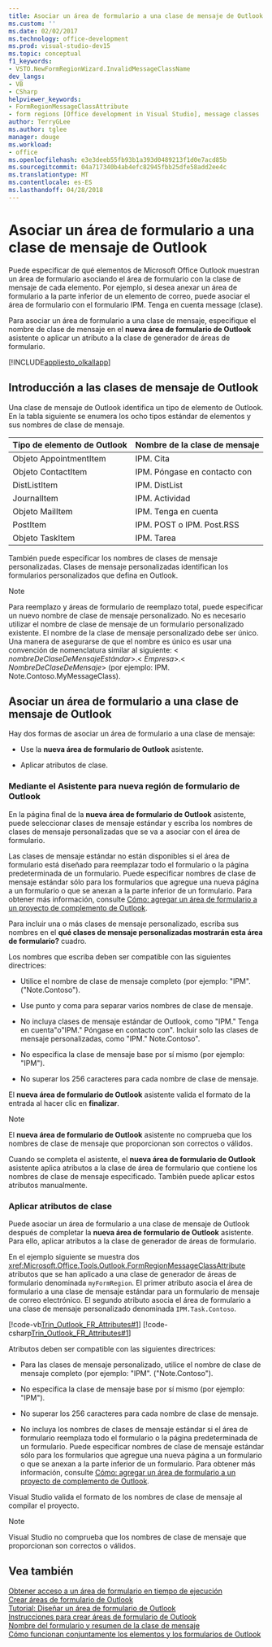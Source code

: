 ```yaml
---
title: Asociar un área de formulario a una clase de mensaje de Outlook | Documentos de Microsoft
ms.custom: ''
ms.date: 02/02/2017
ms.technology: office-development
ms.prod: visual-studio-dev15
ms.topic: conceptual
f1_keywords:
- VSTO.NewFormRegionWizard.InvalidMessageClassName
dev_langs:
- VB
- CSharp
helpviewer_keywords:
- FormRegionMessageClassAttribute
- form regions [Office development in Visual Studio], message classes
author: TerryGLee
ms.author: tglee
manager: douge
ms.workload:
- office
ms.openlocfilehash: e3e3deeb55fb93b1a393d0489213f1d0e7acd85b
ms.sourcegitcommit: 04a717340b4ab4efc82945fbb25dfe58add2ee4c
ms.translationtype: MT
ms.contentlocale: es-ES
ms.lasthandoff: 04/28/2018
---
```

# <a name="associating-a-form-region-with-an-outlook-message-class"></a>Asociar un área de formulario a una clase de mensaje de Outlook
  Puede especificar de qué elementos de Microsoft Office Outlook muestran un área de formulario asociando el área de formulario con la clase de mensaje de cada elemento. Por ejemplo, si desea anexar un área de formulario a la parte inferior de un elemento de correo, puede asociar el área de formulario con el formulario IPM. Tenga en cuenta message (clase).  
  
 Para asociar un área de formulario a una clase de mensaje, especifique el nombre de clase de mensaje en el **nueva área de formulario de Outlook** asistente o aplicar un atributo a la clase de generador de áreas de formulario.  
  
 [!INCLUDE[appliesto_olkallapp](../vsto/includes/appliesto-olkallapp-md.md)]  
  
## <a name="understanding-outlook-message-classes"></a>Introducción a las clases de mensaje de Outlook  
 Una clase de mensaje de Outlook identifica un tipo de elemento de Outlook. En la tabla siguiente se enumera los ocho tipos estándar de elementos y sus nombres de clase de mensaje.  
  
|Tipo de elemento de Outlook|Nombre de la clase de mensaje|  
|-----------------------|------------------------|  
|Objeto AppointmentItem|IPM. Cita|  
|Objeto ContactItem|IPM. Póngase en contacto con|  
|DistListItem|IPM. DistList|  
|JournalItem|IPM. Actividad|  
|Objeto MailItem|IPM. Tenga en cuenta|  
|PostItem|IPM. POST o IPM. Post.RSS|  
|Objeto TaskItem|IPM. Tarea|  
  
 También puede especificar los nombres de clases de mensaje personalizadas. Clases de mensaje personalizadas identifican los formularios personalizados que defina en Outlook.  
  
> [!NOTE]  
>  Para reemplazo y áreas de formulario de reemplazo total, puede especificar un nuevo nombre de clase de mensaje personalizado. No es necesario utilizar el nombre de clase de mensaje de un formulario personalizado existente. El nombre de la clase de mensaje personalizado debe ser único. Una manera de asegurarse de que el nombre es único es usar una convención de nomenclatura similar al siguiente: \< *nombreDeClaseDeMensajeEstándar*>.\< *Empresa*>.\< *NombreDeClaseDeMensaje*> (por ejemplo: IPM. Note.Contoso.MyMessageClass).  
  
## <a name="associating-a-form-region-with-an-outlook-message-class"></a>Asociar un área de formulario a una clase de mensaje de Outlook  
 Hay dos formas de asociar un área de formulario a una clase de mensaje:  
  
-   Use la **nueva área de formulario de Outlook** asistente.  
  
-   Aplicar atributos de clase.  
  
### <a name="using-the-new-outlook-form-region-wizard"></a>Mediante el Asistente para nueva región de formulario de Outlook  
 En la página final de la **nueva área de formulario de Outlook** asistente, puede seleccionar clases de mensaje estándar y escriba los nombres de clases de mensaje personalizadas que se va a asociar con el área de formulario.  
  
 Las clases de mensaje estándar no están disponibles si el área de formulario está diseñado para reemplazar todo el formulario o la página predeterminada de un formulario. Puede especificar nombres de clase de mensaje estándar sólo para los formularios que agregue una nueva página a un formulario o que se anexan a la parte inferior de un formulario. Para obtener más información, consulte [Cómo: agregar un área de formulario a un proyecto de complemento de Outlook](../vsto/how-to-add-a-form-region-to-an-outlook-add-in-project.md).  
  
 Para incluir una o más clases de mensaje personalizado, escriba sus nombres en el **qué clases de mensaje personalizadas mostrarán esta área de formulario?** cuadro.  
  
 Los nombres que escriba deben ser compatible con las siguientes directrices:  
  
-   Utilice el nombre de clase de mensaje completo (por ejemplo: "IPM". ("Note.Contoso").  
  
-   Use punto y coma para separar varios nombres de clase de mensaje.  
  
-   No incluya clases de mensaje estándar de Outlook, como "IPM." Tenga en cuenta"o"IPM." Póngase en contacto con". Incluir solo las clases de mensaje personalizadas, como "IPM." Note.Contoso".  
  
-   No especifica la clase de mensaje base por sí mismo (por ejemplo: "IPM").  
  
-   No superar los 256 caracteres para cada nombre de clase de mensaje.  
  
 El **nueva área de formulario de Outlook** asistente valida el formato de la entrada al hacer clic en **finalizar**.  
  
> [!NOTE]  
>  El **nueva área de formulario de Outlook** asistente no comprueba que los nombres de clase de mensaje que proporcionan son correctos o válidos.  
  
 Cuando se completa el asistente, el **nueva área de formulario de Outlook** asistente aplica atributos a la clase de área de formulario que contiene los nombres de clase de mensaje especificado. También puede aplicar estos atributos manualmente.  
  
### <a name="applying-class-attributes"></a>Aplicar atributos de clase  
 Puede asociar un área de formulario a una clase de mensaje de Outlook después de completar la **nueva área de formulario de Outlook** asistente. Para ello, aplicar atributos a la clase de generador de áreas de formulario.  
  
 En el ejemplo siguiente se muestra dos <xref:Microsoft.Office.Tools.Outlook.FormRegionMessageClassAttribute> atributos que se han aplicado a una clase de generador de áreas de formulario denominada `myFormRegion`. El primer atributo asocia el área de formulario a una clase de mensaje estándar para un formulario de mensaje de correo electrónico. El segundo atributo asocia el área de formulario a una clase de mensaje personalizado denominada `IPM.Task.Contoso`.  
  
 [!code-vb[Trin_Outlook_FR_Attributes#1](../vsto/codesnippet/VisualBasic/Trin_Outlook_FR_Attributes/FormRegion1.vb#1)]
 [!code-csharp[Trin_Outlook_FR_Attributes#1](../vsto/codesnippet/CSharp/Trin_Outlook_FR_Attributes/FormRegion1.cs#1)]  
  
 Atributos deben ser compatible con las siguientes directrices:  
  
-   Para las clases de mensaje personalizado, utilice el nombre de clase de mensaje completo (por ejemplo: "IPM". ("Note.Contoso").  
  
-   No especifica la clase de mensaje base por sí mismo (por ejemplo: "IPM").  
  
-   No superar los 256 caracteres para cada nombre de clase de mensaje.  
  
-   No incluya los nombres de clases de mensaje estándar si el área de formulario reemplaza todo el formulario o la página predeterminada de un formulario. Puede especificar nombres de clase de mensaje estándar sólo para los formularios que agregue una nueva página a un formulario o que se anexan a la parte inferior de un formulario. Para obtener más información, consulte [Cómo: agregar un área de formulario a un proyecto de complemento de Outlook](../vsto/how-to-add-a-form-region-to-an-outlook-add-in-project.md).  
  
 Visual Studio valida el formato de los nombres de clase de mensaje al compilar el proyecto.  
  
> [!NOTE]  
>  Visual Studio no comprueba que los nombres de clase de mensaje que proporcionan son correctos o válidos.  
  
## <a name="see-also"></a>Vea también  
 [Obtener acceso a un área de formulario en tiempo de ejecución](../vsto/accessing-a-form-region-at-run-time.md)   
 [Crear áreas de formulario de Outlook](../vsto/creating-outlook-form-regions.md)   
 [Tutorial: Diseñar un área de formulario de Outlook](../vsto/walkthrough-designing-an-outlook-form-region.md)   
 [Instrucciones para crear áreas de formulario de Outlook](../vsto/guidelines-for-creating-outlook-form-regions.md)   
 [Nombre del formulario y resumen de la clase de mensaje](http://msdn.microsoft.com/library/office/ff867629.aspx)   
 [Cómo funcionan conjuntamente los elementos y los formularios de Outlook](http://msdn.microsoft.com/library/office/ff869706.aspx)  
  
  